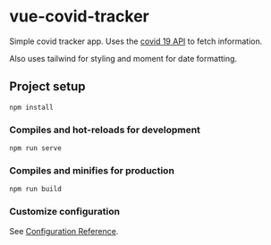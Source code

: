 # vue-covid-tracker

Simple covid tracker app. Uses the [covid 19 API](https://covid19api.com/) to fetch information.

Also uses tailwind for styling and moment for date formatting.

## Project setup

```
npm install
```

### Compiles and hot-reloads for development

```
npm run serve
```

### Compiles and minifies for production

```
npm run build
```

### Customize configuration

See [Configuration Reference](https://cli.vuejs.org/config/).
